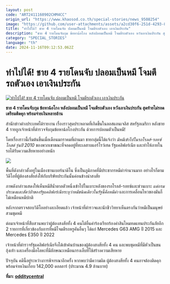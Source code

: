 ```yaml
---
layout: post
code: "ART2411160902CHM4CC"
origin_url: "https://www.khaosod.co.th/special-stories/news_9508254"
image: "https://github.com/user-attachments/assets/a2cd30f6-251d-4293-8951-5f2bf18b49e7"
title: "ทำไปได้! ชาย 4 รายโดนจับ ปลอมเป็นหมี โจมตีรถตัวเอง เอาเงินประกัน"
description: "ชาย 4 รายโดนจับกุม ข้อหาฉ้อโกง หลังปลอมเป็นหมี โจมตีรถตัวเอง หวังเอาเงินประกัน สุดท้ายไม่รอด เตรียมติดคุก พร้อมจ่ายเงินหลายล้าน"
category: "SPECIAL_STORIES"
language: "th"
date: 2024-11-16T09:12:53.062Z
---
```


# ทำไปได้! ชาย 4 รายโดนจับ ปลอมเป็นหมี โจมตีรถตัวเอง เอาเงินประกัน

[![ทำไปได้! ชาย 4 รายโดนจับ ปลอมเป็นหมี โจมตีรถตัวเอง เอาเงินประกัน](https://www.khaosod.co.th/wpapp/uploads/2024/11/Bear-Claw-2.jpg "ทำไปได้! ชาย 4 รายโดนจับ ปลอมเป็นหมี โจมตีรถตัวเอง เอาเงินประกัน")](https://www.khaosod.co.th/wpapp/uploads/2024/11/Bear-Claw-2.jpg)

**ชาย 4 รายโดนจับกุม ข้อหาฉ้อโกง หลังปลอมเป็นหมี โจมตีรถตัวเอง หวังเอาเงินประกัน สุดท้ายไม่รอด เตรียมติดคุก พร้อมจ่ายเงินหลายล้าน**

สำนักข่าวต่างประเทศได้รายงาน เรื่องราวสุดประหลาดที่เกิดขึ้นในลอสแอนเจลิส สหรัฐอเมริกา หลังชาย 4 รายถูกเจ้าหน้าที่ตำรวจจับกุมข้อหาฉ้อโกงประกัน ด้วยการปลอมตัวเป็นหมี!

โดยเรื่องราวนี้เริ่มต้นขึ้นเมื่อเดือนมกราคมที่ผ่านมา ชายกลุ่มนี้ได้แจ้งว่า _มีหมีเข้าไปในรถโรลส์-รอยซ์ โกสต์ รุ่นปี 2010_ ของพวกเขาขณะที่จอดอยู่ที่ทะเลสาบแอร์โรว์เฮด รัฐแคลิฟอร์เนีย และทำให้ภายในรถได้รับความเสียหายอย่างหนัก

[![](https://www.khaosod.co.th/wpapp/uploads/2024/11/20089-696x464.jpg)](https://www.khaosod.co.th/wpapp/uploads/2024/11/20089.jpg)

พื้นที่ดังกล่าวตั้งอยู่ในเมืองซานเบอร์นาดิโน ซึ่งเป็นภูมิภาคที่มีประชากรหมีดำจำนวนมาก อย่างไรก็ตามวิดีโอที่ผู้ต้องสงสัยส่งให้กับบริษัทประกันนั้นค่อนข้างน่าสงสัย

ภาพดังกล่าวแสดงให้เห็นหมีสีน้ำตาลตัวหนึ่งเข้าไปในเบาะหลังของรถโรลส์-รอยซ์และข่วนเบาะ _แต่กรมประมงและสัตว์ป่าของรัฐแคลิฟอร์เนียระบุว่าหมีชนิดเดียวในรัฐนี้คือหมีดำ_ และการเคลื่อนไหวของมันก็ไม่เหมือนหมีปกติ

หลังจากตรวจสอบวิดีโออย่างละเอียดแล้ว เจ้าหน้าที่ตำรวจและนักชีววิทยาเห็นตรงกันว่าหมีเป็นมนุษย์สวมชุดหมี

ต่อมาเจ้าหน้าที่สืบสวนพบว่าผู้ต้องสงสัยทั้ง 4 คนได้ยื่นคำร้องเรียกร้องค่าสินไหมทดแทนประกันภัยอีก 2 รายการที่เกี่ยวข้องกับการที่หมีโจมตีรถหรูคันอื่นๆ ได้แก่ Mercedes G63 AMG ปี 2015 และ Mercedes E350 ปี 2022

เจ้าหน้าที่ตำรวจรัฐแคลิฟอร์เนียจึงได้เข้าค้นบ้านของผู้ต้องสงสัยทั้ง 4 คน และพบชุดหมีที่มีหัวเป็นขน อุ้งเท้า และเครื่องมือโลหะที่มีลักษณะเหมือนกรงเล็บที่ใช้สร้างความเสียหาย

ปัจจุบัน คดีนี้อยู่ระหว่างการพิจารณาอีกครั้ง หากพบว่ามีความผิด ผู้ต้องสงสัยทั้ง 4 คนอาจต้องติดคุกพร้อมจ่ายเงินเกือบ 142,000 ดอลลาร์ (ประมาณ 4.9 ล้านบาท)

**ที่มา: [odditycentral](https://www.odditycentral.com/news/four-people-arrested-for-using-bear-suit-to-fake-bear-attacks-on-their-vehicles-and-claim-insurance.html)**